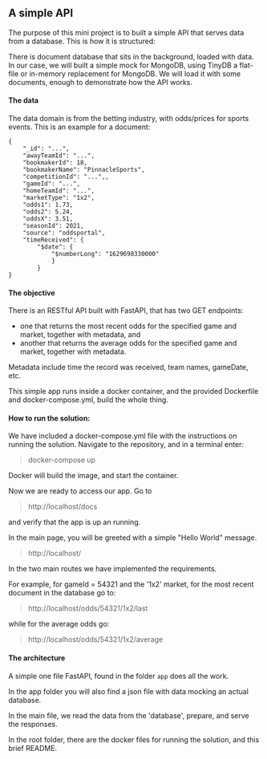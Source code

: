## A simple API

The purpose of this mini project is to built a simple API that serves data from a database. This is how it is structured:

There is document database that sits in the background, loaded with data. In our case, we will built a simple mock for MongoDB, using TinyDB a flat-file or in-memory replacement for MongoDB. We will load it with some documents, enough to demonstrate how the API works.

#### The data

The data domain is from the betting industry, with odds/prices for sports events. This is an example for a document:
```
{
    "_id": "...",
    "awayTeamId": "...",
    "bookmakerId": 18,
    "bookmakerName": "PinnacleSports",
    "competitionId": "...",,
    "gameId": "...",
    "homeTeamId": "...",
    "marketType": "1x2",
    "odds1": 1.73,
    "odds2": 5.24,
    "oddsX": 3.51,
    "seasonId": 2021,
    "source": "oddsportal",
    "timeReceived": {
        "$date": {
            "$numberLong": "1629698330000"
            }
        }
}
```

#### The objective

There is an RESTful API built with FastAPI, that has two GET endpoints:
- one that returns the most recent odds for the specified game and market, together with metadata, and
- another that returns the average odds for the specified game and market, together with metadata. 

Metadata include time the record was received, team names, gameDate, etc.

This simple app runs inside a docker container, and the provided Dockerfile and docker-compose.yml, build the whole thing.

#### How to run the solution:

We have included a docker-compose.yml file with the instructions on running the solution. Navigate to the repository, and in a terminal enter:

> docker-compose up 

Docker will build the image, and start the container.
 
Now we are ready to access our app. Go to
> http://localhost/docs

and verify that the app is up an running.

In the main page, you will be greeted with a simple "Hello World" message.
> http://localhost/

In the two main routes we have implemented the requirements.

For example, for gameId = 54321 and the '1x2' market, for the most recent document in the database go to:

> http://localhost/odds/54321/1x2/last

while for the average odds go:

> http://localhost/odds/54321/1x2/average

#### The architecture
A simple one file FastAPI, found in the folder `app` does all the work.

In the app folder you will also find a json file with data mocking an actual database.

In the main file, we read the data from the 'database', prepare, and serve the responses.

In the root folder, there are the docker files for running the solution, and this brief README.
